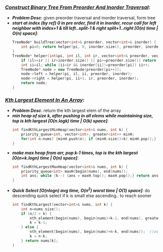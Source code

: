 ### ***[Construct Binary Tree From Preorder And Inorder Traversal](https://leetcode.com/problems/construct-binary-tree-from-preorder-and-inorder-traversal/)***:
- ***Problem Desc***: given preorder traversal and inorder traversal, form tree
- ***start at index (by ref) 0 in pre order, find it in inorder, recur call for left neighbor with index+1 & till left..split-1 & right split+1..right [O(n) time | O(n) space]***:
  ```cpp
  TreeNode* buildTree(vector<int>& preorder, vector<int>& inorder) {
      int pi=0; return helper(pi, 0, inorder.size(), preorder, inorder);
  }
  TreeNode* helper(int&pi, int il, int ir, vector<int>& preorder, vector<int>& inorder) {
      if (il>=ir || ir>inorder.size() || pi>=preorder.size()) return NULL;
      int ii=il; while (ii<ir && inorder[ii]!=preorder[pi]) ii++;
      TreeNode* node = new TreeNode(preorder[pi++]);
      node->left = helper(pi, il, ii, preorder, inorder);
      node->right = helper(pi, ii+1, ir, preorder, inorder);
      return node;
  }
  ```

### ***[Kth Largest Element In An Array](https://leetcode.com/problems/kth-largest-element-in-an-array/)***:
- ***Problem Desc***: return the kth largest elem of the array
- ***min heap of size k, after pushing in all elems while maintaining size, top is kth largest [O(n.logk) time | O(k) space]***:
  ```cpp
  int findKthLargestMinHeap(vector<int>& nums, int k) {
      priority_queue<int, vector<int>, greater<int>> minH;
      for(int n:nums) {minH.push(n); if (minH.size()>k) minH.pop();} return minH.top();;
  }
  ```
- ***make max heap from arr, pop k-1 times, top is the kth largest [O(n+k.logn) time | O(n) space]***:
  ```cpp
  int findKthLargestMaxHeap(vector<int>& nums, int k) {
      priority_queue<int> maxH(begin(nums), end(nums));
      int ans; while (k--) {ans = maxH.top(); maxH.pop();} return ans;
  }
  ```
- ***Quick Select [O(nlogn) avg time, O(n<sup>2</sup>) worst time | O(1) space]***: do descending quick select if k is small else ascending.. to reach sooner
  ```cpp
  int findKthLargest(vector<int>& nums, int k) {
      int n=nums.size();
      if (n/2 > k) {
          nth_element(begin(nums), begin(nums)+k-1, end(nums), greater<int>()); //descending
          k = k-1;
      } else {
          nth_element(begin(nums), begin(nums)+n-k, end(nums));  //ascending
          k = n-k;
      } return nums[k];
  }
  ```
